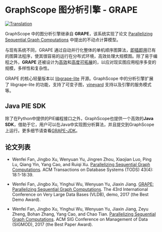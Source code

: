 # GraphScope 图分析引擎 - GRAPE

[![Translation](https://shields.io/badge/README-English-blue)](https://github.com/alibaba/GraphScope/tree/main/analytical_engine)


GraphScope 中的图分析引擎继承自 **GRAPE**，该系统实现了论文 [Parallelizing Sequential Graph Computations](https://dl.acm.org/doi/10.1145/3282488) 中提出的不动点计算模型。

与现有系统不同，GRAPE 通过自动并行化整体的单机顺序图算法，[即插即用](https://github.com/alibaba/libgrape-lite/blob/master/examples/analytical_apps/sssp/sssp_auto.h)已有的图算法程序，使其很容易的运行在分布式环境，高效处理大规模图。除了易于编程之外，**GRAPE** 还被设计为[高效](https://github.com/alibaba/libgrape-lite/blob/master/Performance.md)和[高度可拓展](https://github.com/alibaba/libgrape-lite/blob/master/examples/gnn_sampler)的，以应对现实图应用程序多变的规模，多样性和复杂性。

GRAPE 的核心轻量版本以 [libgrape-lite](https://github.com/alibaba/libgrape-lite/) 开源。GraphScope 中的分析引擎扩展了 libgrape-lite 的功能，支持了可变子图，[vineyard](https://github.com/alibaba/libvineyard/) 支持以及引擎的服务模式等。

## Java PIE SDK

除了在Python中提供的PIE编程接口之外，GraphScope也提供一个高效的**Java SDK**，借助于它，用户可以在Java中实现图分析算法，并且提交到GraphScope上运行。更多细节请查看[GRAPE-JDK](java/)。

## 论文列表

- Wenfei Fan, Jingbo Xu, Wenyuan Yu, Jingren Zhou, Xiaojian Luo, Ping Lu, Qiang Yin, Yang Cao, and Ruiqi Xu. [Parallelizing Sequential Graph Computations](https://dl.acm.org/doi/10.1145/3282488). ACM Transactions on Database Systems (TODS) 43(4): 18:1-18:39.

- Wenfei Fan, Jingbo Xu, Yinghui Wu, Wenyuan Yu, Jiaxin Jiang. [GRAPE: Parallelizing Sequential Graph Computations](http://www.vldb.org/pvldb/vol10/p1889-fan.pdf). The 43rd International Conference on Very Large Data Bases (VLDB), demo, 2017 (the Best Demo Award).

- Wenfei Fan, Jingbo Xu, Yinghui Wu, Wenyuan Yu, Jiaxin Jiang, Zeyu Zheng, Bohan Zhang, Yang Cao, and Chao Tian. [Parallelizing Sequential Graph Computations](https://dl.acm.org/doi/10.1145/3035918.3035942). ACM SIG Conference on Management of Data (SIGMOD), 2017 (the Best Paper Award).
